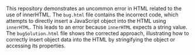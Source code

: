 This repository demonstrates an uncommon error in HTML related to the use of innerHTML.  The `bug.html` file contains the incorrect code, which attempts to directly insert a JavaScript object into the HTML using `innerHTML`. This leads to an error because `innerHTML` expects a string value. The `bugSolution.html` file shows the corrected approach, illustrating how to correctly insert object data into the HTML by stringifying the object or accessing its properties.